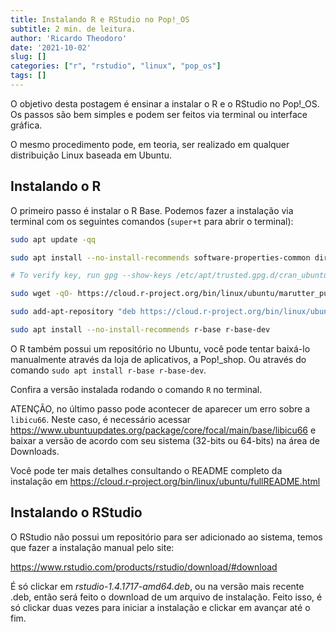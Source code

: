 ```yaml
---
title: Instalando R e RStudio no Pop!_OS
subtitle: 2 min. de leitura.
author: 'Ricardo Theodoro'
date: '2021-10-02'
slug: []
categories: ["r", "rstudio", "linux", "pop_os"]
tags: []
---
```



O objetivo desta postagem é ensinar a instalar o R e o RStudio no Pop!_OS. Os passos são bem simples e podem ser feitos via terminal ou interface gráfica.

O mesmo procedimento pode, em teoria, ser realizado em qualquer distribuição Linux baseada em Ubuntu.




## Instalando o R

O primeiro passo é instalar o R Base. Podemos fazer a instalação via terminal com os seguintes comandos (`super+t` para abrir o terminal):


```bash
sudo apt update -qq

sudo apt install --no-install-recommends software-properties-common dirmngr

# To verify key, run gpg --show-keys /etc/apt/trusted.gpg.d/cran_ubuntu_key.asc 

sudo wget -qO- https://cloud.r-project.org/bin/linux/ubuntu/marutter_pubkey.asc | sudo tee -a /etc/apt/trusted.gpg.d/cran_ubuntu_key.asc

sudo add-apt-repository "deb https://cloud.r-project.org/bin/linux/ubuntu $(lsb_release -cs)-cran40/"

sudo apt install --no-install-recommends r-base r-base-dev
```

O R também possui um repositório no Ubuntu, você pode tentar baixá-lo manualmente através da loja de aplicativos, a Pop!_shop. Ou através do comando `sudo apt install r-base r-base-dev`. 

Confira a versão instalada rodando o comando `R` no terminal.

ATENÇÃO, no último passo pode acontecer de aparecer um erro sobre a `libicu66`. Neste caso, é necessário acessar <https://www.ubuntuupdates.org/package/core/focal/main/base/libicu66> e baixar a versão de acordo com seu sistema (32-bits ou 64-bits) na área de Downloads.


Você pode ter mais detalhes consultando o README completo da instalação em <https://cloud.r-project.org/bin/linux/ubuntu/fullREADME.html>

## Instalando o RStudio

O RStudio não possui um repositório para ser adicionado ao sistema, temos que fazer a instalação manual pelo site:

<https://www.rstudio.com/products/rstudio/download/#download>

É só clickar em *rstudio-1.4.1717-amd64.deb*, ou na versão mais recente .deb, então será feito o download de um arquivo de instalação. Feito isso, é só clickar duas vezes para iniciar a instalação e clickar em avançar até o fim.


